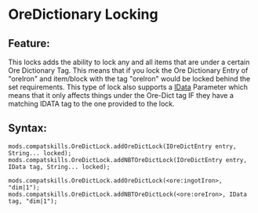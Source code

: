 # OreDictionary Locking

## Feature:
This locks adds the ability to lock any and all items that are under a certain Ore Dictionary Tag.
This means that if you lock the Ore Dictionary Entry of "oreIron" and item/block with the tag "oreIron" would be locked behind the set requirements.
This type of lock also supports a [IData](/Vanilla/Data/IData/) Parameter which means that it only affects things under the Ore-Dict tag IF they have a matching IDATA tag to the one provided to the lock.

## Syntax:
```
mods.compatskills.OreDictLock.addOreDictLock(IOreDictEntry entry, String... locked);
mods.compatskills.OreDictLock.addNBTOreDictLock(IOreDictEntry entry, IData tag, String... locked);

mods.compatskills.OreDictLock.addOreDictLock(<ore:ingotIron>, "dim|1");
mods.compatskills.OreDictLock.addNBTOreDictLock(<ore:oreIron>, IData tag, "dim|1");
```
